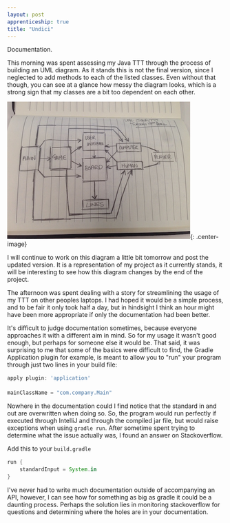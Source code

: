 ```yaml
---
layout: post
apprenticeship: true
title: "Undici"
---
```


Documentation.

This morning was spent assessing my Java TTT through the process of building
an UML diagram. As it stands this is not the final version, since I neglected
to add methods to each of the listed classes. Even without that though, you can
see at a glance how messy the diagram looks, which is a strong sign that my
classes are a bit too dependent on each other.

![UML Diagram](/images/uml_diagram.jpg "UML Diagram"){: .center-image}

I will continue to work on this diagram a little bit tomorrow and post the
updated version. It is a representation of my project as it currently stands,
it will be interesting to see how this diagram changes by the end of the
project.

The afternoon was spent dealing with a story for streamlining the usage of my
TTT on other peoples laptops. I had hoped it would be a simple process, and to
be fair it only took half a day, but in hindsight I think an hour might have
been more appropriate if only the documentation had been better.

It's difficult to judge documentation sometimes, because everyone approaches it
with a different aim in mind. So for my usage it wasn't good enough, but
perhaps for someone else it would be. That said, it was surprising to me that
some of the basics were difficult to find, the Gradle Application plugin for
example, is meant to allow you to "run" your program through just two lines in
your build file:

```groovy
apply plugin: 'application'

mainClassName = "com.company.Main"
```

Nowhere in the documentation could I find notice that the standard in and out
are overwritten when doing so. So, the program would run perfectly if executed
through IntelliJ and through the compiled jar file, but would raise exceptions
when using `gradle run`. After sometime spent trying to determine what the
issue actually was, I found an answer on Stackoverflow.

Add this to your `build.gradle`

```groovy
run {
    standardInput = System.in
}
```

I've never had to write much documentation outside of accompanying an API,
however, I can see how for something as big as gradle it could be a daunting
process. Perhaps the solution lies in monitoring stackoverflow for questions
and determining where the holes are in your documentation.

